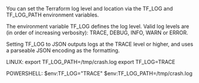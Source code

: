 You can set the Terraform log level and location via the TF_LOG and TF_LOG_PATH environment variables.

The environment variable TF_LOG defines the log level. Valid log levels are (in order of increasing verbosity): TRACE, DEBUG, INFO, WARN or ERROR.

Setting TF_LOG to JSON outputs logs at the TRACE level or higher, and uses a parseable JSON encoding as the formatting.

LINUX:
export TF_LOG_PATH=/tmp/crash.log
export TF_LOG=TRACE

POWERSHELL:
$env:TF_LOG="TRACE"
$env:TF_LOG_PATH=/tmp/crash.log
